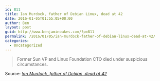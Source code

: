 ```yaml
---
id: 811
title: Ian Murdock, father of Debian Linux, dead at 42
date: 2016-01-05T01:55:05+00:00
author: Ben
layout: post
guid: http://www.benjaminoakes.com/?p=811
permalink: /2016/01/05/ian-murdock-father-of-debian-linux-dead-at-42/
categories:
  - Uncategorized
---
```

> Former Sun VP and Linux Foundation CTO died under suspicious circumstances.

Source: _[Ian Murdock, father of Debian, dead at 42](http://arstechnica.com/information-technology/2015/12/ian-murdock-father-of-debian-dead-at-42/)_